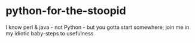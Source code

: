 python-for-the-stoopid
======================

I know perl &amp; java - not Python - but you gotta start somewhere; join me in my idiotic baby-steps to usefulness
